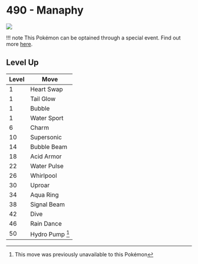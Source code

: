 # 490 - Manaphy
![][490]

!!! note
    This Pokémon can be optained through a special event. Find out more [here](../../special_events/#manaphy).

## Level Up

Level | Move
---   | ---
  1   | Heart Swap
  1   | Tail Glow
  1   | Bubble
  1   | Water Sport
  6   | Charm
 10   | Supersonic
 14   | Bubble Beam
 18   | Acid Armor
 22   | Water Pulse
 26   | Whirlpool
 30   | Uproar
 34   | Aqua Ring
 38   | Signal Beam
 42   | Dive
 46   | Rain Dance
 50   | Hydro Pump [^1]




[^1]: This move was previously unavailable to this Pokémon

[490]: ../img/pokemon/490.png
